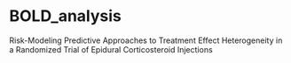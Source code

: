 # BOLD_analysis
 Risk-Modeling Predictive Approaches to Treatment Effect Heterogeneity in a Randomized Trial of Epidural Corticosteroid Injections
